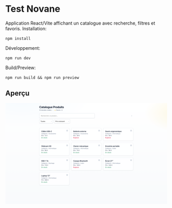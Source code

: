 # Test Novane
Application React/Vite affichant un catalogue avec recherche, filtres et favoris.
Installation:
 ```
 npm install 
 ```
Développement: 

```
npm run dev
``` 
Build/Preview: 
```
npm run build && npm run preview
```

## Aperçu

![Aperçu de l'application](public/img/screen1.png)